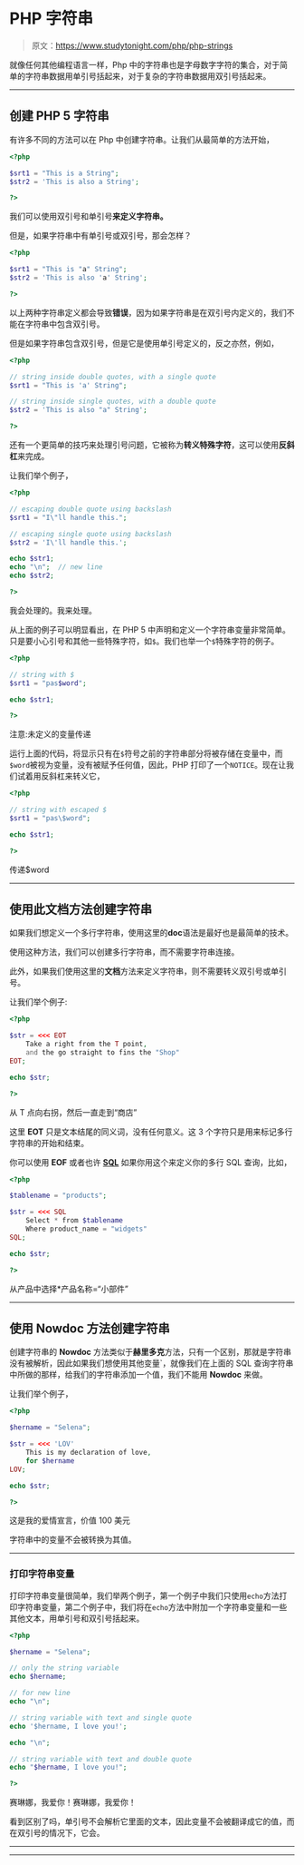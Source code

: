 # PHP 字符串

> 原文：<https://www.studytonight.com/php/php-strings>

就像任何其他编程语言一样，Php 中的字符串也是字母数字字符的集合，对于简单的字符串数据用单引号括起来，对于复杂的字符串数据用双引号括起来。

* * *

## 创建 PHP 5 字符串

有许多不同的方法可以在 Php 中创建字符串。让我们从最简单的方法开始，

```php
<?php

$srt1 = "This is a String";
$str2 = 'This is also a String';

?>
```

我们可以使用双引号和单引号**来定义字符串。**

但是，如果字符串中有单引号或双引号，那会怎样？

```php
<?php

$srt1 = "This is "a" String";
$str2 = 'This is also 'a' String';

?>
```

以上两种字符串定义都会导致**错误**，因为如果字符串是在双引号内定义的，我们不能在字符串中包含双引号。

但是如果字符串包含双引号，但是它是使用单引号定义的，反之亦然，例如，

```php
<?php

// string inside double quotes, with a single quote
$srt1 = "This is 'a' String";

// string inside single quotes, with a double quote
$str2 = 'This is also "a" String';

?>
```

还有一个更简单的技巧来处理引号问题，它被称为**转义特殊字符**，这可以使用**反斜杠**来完成。

让我们举个例子，

```php
<?php

// escaping double quote using backslash
$srt1 = "I\"ll handle this.";

// escaping single quote using backslash
$str2 = 'I\'ll handle this.';

echo $str1;
echo "\n";  // new line
echo $str2;

?>
```

我会处理的。我来处理。

从上面的例子可以明显看出，在 PHP 5 中声明和定义一个字符串变量非常简单。只是要小心引号和其他一些特殊字符，如`$`。我们也举一个`$`特殊字符的例子。

```php
<?php

// string with $
$srt1 = "pas$word";

echo $str1;

?>
```

注意:未定义的变量传递

运行上面的代码，将显示只有在`$`符号之前的字符串部分将被存储在变量中，而`$word`被视为变量，没有被赋予任何值，因此，PHP 打印了一个`NOTICE`。现在让我们试着用反斜杠来转义它，

```php
<?php

// string with escaped $
$srt1 = "pas\$word";

echo $str1;

?>
```

传递$word

* * *

## 使用此文档方法创建字符串

如果我们想定义一个多行字符串，使用这里的**doc**语法是最好也是最简单的技术。

使用这种方法，我们可以创建多行字符串，而不需要字符串连接。

此外，如果我们使用这里的**文档**方法来定义字符串，则不需要转义双引号或单引号。

让我们举个例子:

```php
<?php

$str = <<< EOT
    Take a right from the T point,
    and the go straight to fins the "Shop"
EOT;

echo $str;

?>
```

从 T 点向右拐，然后一直走到“商店”

这里 **EOT** 只是文本结尾的同义词，没有任何意义。这 3 个字符只是用来标记多行字符串的开始和结束。

你可以使用 **EOF** 或者也许 **[SQL](/plsql/overview-of-plsql)** 如果你用这个来定义你的多行 SQL 查询，比如，

```php
<?php

$tablename = "products";

$str = <<< SQL
    Select * from $tablename
    Where product_name = "widgets"
SQL;

echo $str;

?>
```

从产品中选择*产品名称=“小部件”

* * *

## 使用 Nowdoc 方法创建字符串

创建字符串的 **Nowdoc** 方法类似于**赫里多克**方法，只有一个区别，那就是字符串没有被解析，因此如果我们想使用其他变量`，就像我们在上面的 SQL 查询字符串中所做的那样，给我们的字符串添加一个值，我们不能用 **Nowdoc** 来做。

让我们举个例子，

```php
<?php

$hername = "Selena";

$str = <<< 'LOV'
    This is my declaration of love,
    for $hername
LOV;

echo $str;

?>
```

这是我的爱情宣言，价值 100 美元

字符串中的变量不会被转换为其值。

* * *

### 打印字符串变量

打印字符串变量很简单，我们举两个例子，第一个例子中我们只使用`echo`方法打印字符串变量，第二个例子中，我们将在`echo`方法中附加一个字符串变量和一些其他文本，用单引号和双引号括起来。

```php
<?php

$hername = "Selena";

// only the string variable
echo $hername;

// for new line
echo "\n";

// string variable with text and single quote
echo '$hername, I love you!';

echo "\n";

// string variable with text and double quote
echo "$hername, I love you!";

?>
```

赛琳娜，我爱你！赛琳娜，我爱你！

看到区别了吗，单引号不会解析它里面的文本，因此变量不会被翻译成它的值，而在双引号的情况下，它会。

* * *

* * *